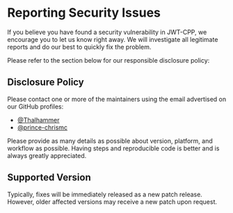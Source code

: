 # Reporting Security Issues

If you believe you have found a security vulnerability in JWT-CPP, we encourage you to let us know right away.
We will investigate all legitimate reports and do our best to quickly fix the problem.

Please refer to the section below for our responsible disclosure policy:

## Disclosure Policy

Please contact one or more of the maintainers using the email advertised on our GitHub profiles:

- [@Thalhammer](https://github.com/Thalhammer)
- [@prince-chrismc](https://github.com/prince-chrismc)

Please provide as many details as possible about version, platform, and workflow as possible.
Having steps and reproducible code is better and is always greatly appreciated.

## Supported Version

Typically, fixes will be immediately released as a new patch release. However, older affected versions may receive
a new patch upon request.
